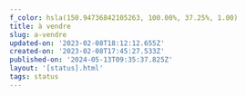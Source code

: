 ```yaml
---
f_color: hsla(150.94736842105263, 100.00%, 37.25%, 1.00)
title: à vendre
slug: a-vendre
updated-on: '2023-02-08T18:12:12.655Z'
created-on: '2023-02-08T17:45:27.533Z'
published-on: '2024-05-13T09:35:37.825Z'
layout: '[status].html'
tags: status
---
```



